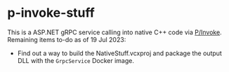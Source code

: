 # p-invoke-stuff
This is a ASP.NET gRPC service calling into native C++ code via [P/Invoke](https://learn.microsoft.com/en-us/dotnet/standard/native-interop/pinvoke). 
Remaining items to-do as of 19 Jul 2023:

- Find out a way to build the NativeStuff.vcxproj and package the output DLL with the `GrpcService` Docker image.